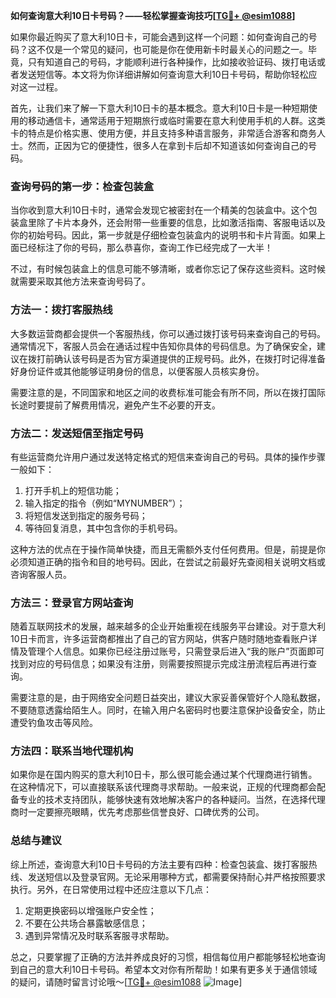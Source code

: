 **如何查询意大利10日卡号码？——轻松掌握查询技巧[[TG💪+ @esim1088](https://t.me/s/esim1088)]**

如果你最近购买了意大利10日卡，可能会遇到这样一个问题：如何查询自己的号码？这不仅是一个常见的疑问，也可能是你在使用新卡时最关心的问题之一。毕竟，只有知道自己的号码，才能顺利进行各种操作，比如接收验证码、拨打电话或者发送短信等。本文将为你详细讲解如何查询意大利10日卡号码，帮助你轻松应对这一过程。

首先，让我们来了解一下意大利10日卡的基本概念。意大利10日卡是一种短期使用的移动通信卡，通常适用于短期旅行或临时需要在意大利使用手机的人群。这类卡的特点是价格实惠、使用方便，并且支持多种语言服务，非常适合游客和商务人士。然而，正因为它的便捷性，很多人在拿到卡后却不知道该如何查询自己的号码。

### 查询号码的第一步：检查包装盒

当你收到意大利10日卡时，通常会发现它被密封在一个精美的包装盒中。这个包装盒里除了卡片本身外，还会附带一些重要的信息，比如激活指南、客服电话以及你的初始号码。因此，第一步就是仔细检查包装盒内的说明书和卡片背面。如果上面已经标注了你的号码，那么恭喜你，查询工作已经完成了一大半！

不过，有时候包装盒上的信息可能不够清晰，或者你忘记了保存这些资料。这时候就需要采取其他方法来查询号码了。

### 方法一：拨打客服热线

大多数运营商都会提供一个客服热线，你可以通过拨打该号码来查询自己的号码。通常情况下，客服人员会在通话过程中告知你具体的号码信息。为了确保安全，建议在拨打前确认该号码是否为官方渠道提供的正规号码。此外，在拨打时记得准备好身份证件或其他能够证明身份的信息，以便客服人员核实身份。

需要注意的是，不同国家和地区之间的收费标准可能会有所不同，所以在拨打国际长途时要提前了解费用情况，避免产生不必要的开支。

### 方法二：发送短信至指定号码

有些运营商允许用户通过发送特定格式的短信来查询自己的号码。具体的操作步骤一般如下：
1. 打开手机上的短信功能；
2. 输入指定的指令（例如“MYNUMBER”）；
3. 将短信发送到指定的服务号码；
4. 等待回复消息，其中包含你的手机号码。

这种方法的优点在于操作简单快捷，而且无需额外支付任何费用。但是，前提是你必须知道正确的指令和目的地号码。因此，在尝试之前最好先查阅相关说明文档或咨询客服人员。

### 方法三：登录官方网站查询

随着互联网技术的发展，越来越多的企业开始重视在线服务平台建设。对于意大利10日卡而言，许多运营商都推出了自己的官方网站，供客户随时随地查看账户详情及管理个人信息。如果你已经注册过账号，只需登录后进入“我的账户”页面即可找到对应的号码信息；如果没有注册，则需要按照提示完成注册流程后再进行查询。

需要注意的是，由于网络安全问题日益突出，建议大家妥善保管好个人隐私数据，不要随意透露给陌生人。同时，在输入用户名密码时也要注意保护设备安全，防止遭受钓鱼攻击等风险。

### 方法四：联系当地代理机构

如果你是在国内购买的意大利10日卡，那么很可能会通过某个代理商进行销售。在这种情况下，可以直接联系该代理商寻求帮助。一般来说，正规的代理商都会配备专业的技术支持团队，能够快速有效地解决客户的各种疑问。当然，在选择代理商时一定要擦亮眼睛，优先考虑那些信誉良好、口碑优秀的公司。

### 总结与建议

综上所述，查询意大利10日卡号码的方法主要有四种：检查包装盒、拨打客服热线、发送短信以及登录官网。无论采用哪种方式，都需要保持耐心并严格按照要求执行。另外，在日常使用过程中还应注意以下几点：

1. 定期更换密码以增强账户安全性；
2. 不要在公共场合暴露敏感信息；
3. 遇到异常情况及时联系客服寻求帮助。

总之，只要掌握了正确的方法并养成良好的习惯，相信每位用户都能够轻松地查询到自己的意大利10日卡号码。希望本文对你有所帮助！如果有更多关于通信领域的疑问，请随时留言讨论哦～[[TG💪+ @esim1088](https://t.me/s/esim1088) ![Image](https://i.postimg.cc/4NQfJmqS/Snipaste-2025-05-13-00-14-12.png)]